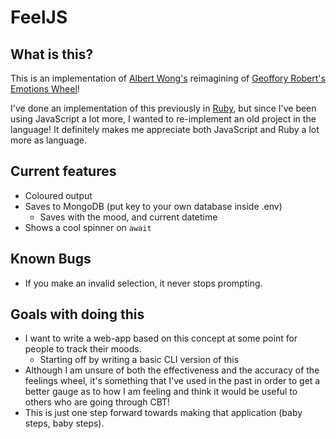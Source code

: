 # FeelJS
## What is this?
This is an implementation of [Albert Wong's](https://observablehq.com/@ajwwong/feeling-wheel) reimagining of [Geoffory Robert's Emotions Wheel](https://imgur.com/a/emotion-wheel-CkxQC)!

I've done an implementation of this previously in [Ruby](https://github.com/tokisuno/feel), but since I've been using JavaScript a lot more, I wanted to re-implement an old project in the language! It definitely makes me appreciate both JavaScript and Ruby a lot more as language.

## Current features
- Coloured output
- Saves to MongoDB (put key to your own database inside .env)
    - Saves with the mood, and current datetime
- Shows a cool spinner on ``await``

## Known Bugs
- If you make an invalid selection, it never stops prompting.

## Goals with doing this
- I want to write a web-app based on this concept at some point for people to track their moods.
    - Starting off by writing a basic CLI version of this
- Although I am unsure of both the effectiveness and the accuracy of the feelings wheel, it's something that I've used in the past in order to get a better gauge as to how I am feeling and think it would be useful to others who are going through CBT!
- This is just one step forward towards making that application (baby steps, baby steps).
